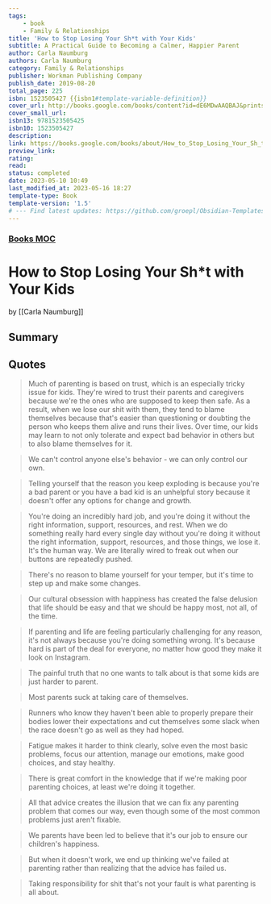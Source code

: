 ```yaml
---
tags:
    - book
    - Family & Relationships
title: 'How to Stop Losing Your Sh*t with Your Kids'
subtitle: A Practical Guide to Becoming a Calmer, Happier Parent
author: Carla Naumburg
authors: Carla Naumburg
category: Family & Relationships
publisher: Workman Publishing Company
publish_date: 2019-08-20
total_page: 225
isbn: 1523505427 {{isbn1#template-variable-definition}}
cover_url: http://books.google.com/books/content?id=dE6MDwAAQBAJ&printsec=frontcover&img=1&zoom=1&edge=curl&source=gbs_api
cover_small_url:
isbn13: 9781523505425
isbn10: 1523505427
description:
link: https://books.google.com/books/about/How_to_Stop_Losing_Your_Sh_t_with_Your_K.html?hl=&id=dE6MDwAAQBAJ
preview_link:
rating:
read:
status: completed
date: 2023-05-10 10:49
last_modified_at: 2023-05-16 18:27
template-type: Book
template-version: '1.5'
# --- Find latest updates: https://github.com/groepl/Obsidian-Templates
---
```


### [Books MOC](Books%20MOC.md)

# How to Stop Losing Your Sh\*t with Your Kids

by [[Carla Naumburg]]

## Summary

<!--The Book in 3 Sentences. No more than a couple paragraphs summarizing this BOOK -->

## Quotes

> Much of parenting is based on trust, which is an especially tricky issue for kids. They're wired to trust their parents and caregivers because we're the ones who are supposed to keep then safe. As a result, when we lose our shit with them, they tend to blame themselves because that's easier than questioning or doubting the person who keeps them alive and runs their lives. Over time, our kids may learn to not only tolerate and expect bad behavior in others but to also blame themselves for it.

> We can't control anyone else's behavior - we can only control our own.

> Telling yourself that the reason you keep exploding is because you're a bad parent or you have a bad kid is an unhelpful story because it doesn't offer any options for change and growth.

> You're doing an incredibly hard job, and you're doing it without the right information, support, resources, and rest. When we do something really hard every single day without you're doing it without the right information, support, resources, and those things, we lose it. It's the human way. We are literally wired to freak out when our buttons are repeatedly pushed.

> There's no reason to blame yourself for your temper, but it's time to step up and make some changes.

> Our cultural obsession with happiness has created the false delusion that life should be easy and that we should be happy most, not all, of the time.

> If parenting and life are feeling particularly challenging for any reason, it's not always because you're doing something wrong. It's because hard is part of the deal for everyone, no matter how good they make it look on Instagram.

> The painful truth that no one wants to talk about is that some kids are just harder to parent.

> Most parents suck at taking care of themselves.

> Runners who know they haven't been able to properly prepare their bodies lower their expectations and cut themselves some slack when the race doesn't go as well as they had hoped.

> Fatigue makes it harder to think clearly, solve even the most basic problems, focus our attention, manage our emotions, make good choices, and stay healthy.

> There is great comfort in the knowledge that if we're making poor parenting choices, at least we're doing it together.

> All that advice creates the illusion that we can fix any parenting problem that comes our way, even though some of the most common problems just aren't fixable.

> We parents have been led to believe that it's our job to ensure our children's happiness.

> But when it doesn't work, we end up thinking we've failed at parenting rather than realizing that the advice has failed us.

> Taking responsibility for shit that's not your fault is what parenting is all about.
